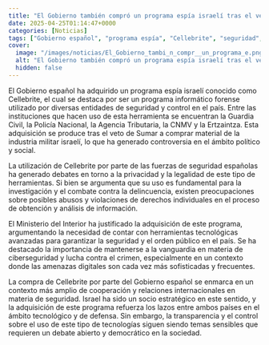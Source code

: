 ```yaml
---
title: "El Gobierno también compró un programa espía israelí tras el veto de Sumar a comprar material de su industria militar"
date: 2025-04-25T01:14:47+0000
categories: [Noticias]
tags: ["Gobierno español", "programa espía", "Cellebrite", "seguridad", "privacidad", "ciberseguridad", "tecnológico."]
cover:
  image: "/images/noticias/El_Gobierno_tambi_n_compr__un_programa_e.png"
  alt: "El Gobierno también compró un programa espía israelí tras el veto de Sumar a comprar material de su industria militar"
  hidden: false
---
```


El Gobierno español ha adquirido un programa espía israelí conocido como Cellebrite, el cual se destaca por ser un programa informático forense utilizado por diversas entidades de seguridad y control en el país. Entre las instituciones que hacen uso de esta herramienta se encuentran la Guardia Civil, la Policía Nacional, la Agencia Tributaria, la CNMV y la Ertzaintza. Esta adquisición se produce tras el veto de Sumar a comprar material de la industria militar israelí, lo que ha generado controversia en el ámbito político y social.

La utilización de Cellebrite por parte de las fuerzas de seguridad españolas ha generado debates en torno a la privacidad y la legalidad de este tipo de herramientas. Si bien se argumenta que su uso es fundamental para la investigación y el combate contra la delincuencia, existen preocupaciones sobre posibles abusos y violaciones de derechos individuales en el proceso de obtención y análisis de información.

El Ministerio del Interior ha justificado la adquisición de este programa, argumentando la necesidad de contar con herramientas tecnológicas avanzadas para garantizar la seguridad y el orden público en el país. Se ha destacado la importancia de mantenerse a la vanguardia en materia de ciberseguridad y lucha contra el crimen, especialmente en un contexto donde las amenazas digitales son cada vez más sofisticadas y frecuentes.

La compra de Cellebrite por parte del Gobierno español se enmarca en un contexto más amplio de cooperación y relaciones internacionales en materia de seguridad. Israel ha sido un socio estratégico en este sentido, y la adquisición de este programa refuerza los lazos entre ambos países en el ámbito tecnológico y de defensa. Sin embargo, la transparencia y el control sobre el uso de este tipo de tecnologías siguen siendo temas sensibles que requieren un debate abierto y democrático en la sociedad.
